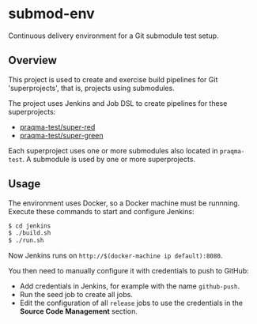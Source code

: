 # submod-env

Continuous delivery environment for a Git submodule test setup.


## Overview

This project is used to create and exercise build pipelines for Git 'superprojects',
that is, projects using submodules.

The project uses Jenkins and Job DSL to create pipelines for these superprojects:

* [praqma-test/super-red](https://github.com/praqma-test/super-red)
* [praqma-test/super-green](https://github.com/praqma-test/super-green)

Each superproject uses one or more submodules also located in `praqma-test`.
A submodule is used by one or more superprojects.


## Usage

The environment uses Docker, so a Docker machine must be runnning.
Execute these commands to start and configure Jenkins:

```sh
$ cd jenkins
$ ./build.sh
$ ./run.sh
```

Now Jenkins runs on `http://$(docker-machine ip default):8080`.

You then need to manually configure it with credentials to push to GitHub:

* Add credentials in Jenkins, for example with the name `github-push`.
* Run the seed job to create all jobs.
* Edit the configuration of all `release` jobs to use the credentials in the
  __Source Code Management__ section.
